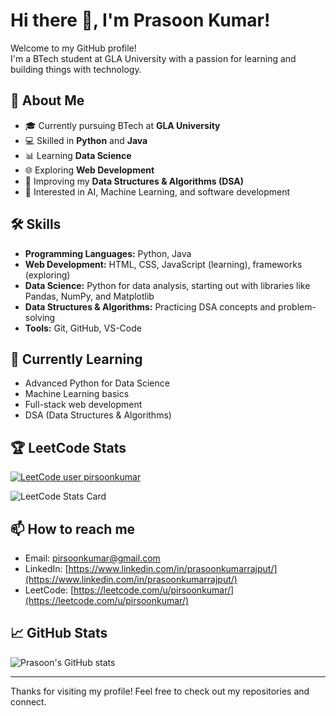 # Hi there 👋, I'm Prasoon Kumar!

Welcome to my GitHub profile!  
I'm a BTech student at GLA University with a passion for learning and building things with technology.

## 🚀 About Me

- 🎓 Currently pursuing BTech at **GLA University**
- 💻 Skilled in **Python** and **Java**
- 📊 Learning **Data Science**
- 🌐 Exploring **Web Development**
- 🧩 Improving my **Data Structures & Algorithms (DSA)**
- 🤖 Interested in AI, Machine Learning, and software development

## 🛠️ Skills

- **Programming Languages:** Python, Java
- **Web Development:** HTML, CSS, JavaScript (learning), frameworks (exploring)
- **Data Science:** Python for data analysis, starting out with libraries like Pandas, NumPy, and Matplotlib
- **Data Structures & Algorithms:** Practicing DSA concepts and problem-solving
- **Tools:** Git, GitHub, VS-Code

## 🌱 Currently Learning

- Advanced Python for Data Science
- Machine Learning basics
- Full-stack web development
- DSA (Data Structures & Algorithms)

## 🏆 LeetCode Stats

[![LeetCode user pirsoonkumar](https://img.shields.io/badge/dynamic/json?style=flat-square&label=LeetCode%20Solved&query=solved&url=https://leetcode-stats-api.herokuapp.com/pirsoonkumar&color=orange)](https://leetcode.com/u/pirsoonkumar/)

![LeetCode Stats Card](https://leetcard.jacoblin.cool/pirsoonkumar?theme=dark&font=Baloo&ext=contest)

## 📫 How to reach me

- Email: [pirsoonkumar@gmail.com](mailto:pirsoonkumar@gmail.com)
- LinkedIn: [https://www.linkedin.com/in/prasoonkumarrajput/](https://www.linkedin.com/in/prasoonkumarrajput/)
- LeetCode: [https://leetcode.com/u/pirsoonkumar/](https://leetcode.com/u/pirsoonkumar/)

## 📈 GitHub Stats

![Prasoon's GitHub stats](https://github-readme-stats.vercel.app/api?username=PrasoonKumar9759&show_icons=true&theme=radical)

---

Thanks for visiting my profile! Feel free to check out my repositories and connect.

